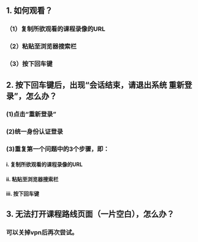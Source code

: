 ## 1.  如何观看？
### （1）复制所欲观看的课程录像的URL
### （2）粘贴至浏览器搜索栏
### （3）按下回车键
   
## 2.  按下回车键后，出现“会话结束，请退出系统 重新登录”，怎么办？
###  (1)点击“重新登录”
###  (2)统一身份认证登录
###  (3)重复第一个问题中的3个步骤，即：
####    i. 复制所欲观看的课程录像的URL
####    ii. 粘贴至浏览器搜索栏
####    iii. 按下回车键

## 3.  无法打开课程路线页面（一片空白），怎么办？
### 可以关掉vpn后再次尝试。
